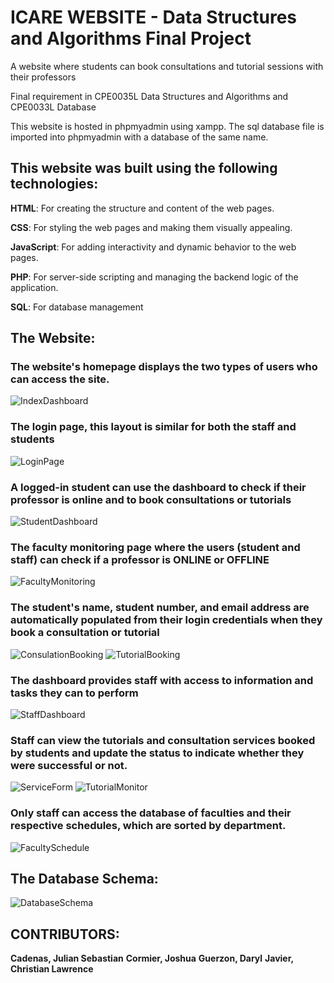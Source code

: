 # ICARE WEBSITE - Data Structures and Algorithms Final Project

A website where students can book consultations and tutorial sessions with their professors

Final requirement in CPE0035L Data Structures and Algorithms and CPE0033L Database

This website is hosted in phpmyadmin using xampp.
The sql database file is imported into phpmyadmin with a database of the same name.

## This website was built using the following technologies:

**HTML**: For creating the structure and content of the web pages.

**CSS**: For styling the web pages and making them visually appealing.

**JavaScript**: For adding interactivity and dynamic behavior to the web pages.

**PHP**: For server-side scripting and managing the backend logic of the application.

**SQL**: For database management

## The Website: 

### The website's homepage displays the two types of users who can access the site.

![IndexDashboard](images/screenshots/IndexDashboard.png)

### The login page, this layout is similar for both the staff and students

![LoginPage](images/screenshots/LoginPage.png)

### A logged-in student can use the dashboard to check if their professor is online and to book consultations or tutorials

![StudentDashboard](images/screenshots/StudentDashboard.png)

### The faculty monitoring page where the users (student and staff) can check if a professor is ONLINE or OFFLINE

![FacultyMonitoring](images/screenshots/FacultyMonitoring.png)

### The student's name, student number, and email address are automatically populated from their login credentials when they book a consultation or tutorial

![ConsulationBooking](images/screenshots/ConsultationBooking.png)
![TutorialBooking](images/screenshots/TutorialBooking.png)

### The dashboard provides staff with access to information and tasks they can to perform

![StaffDashboard](images/screenshots/StaffDashboard.png)

### Staff can view the tutorials and consultation services booked by students and update the status to indicate whether they were successful or not.

![ServiceForm](images/screenshots/ServiceForm.png)
![TutorialMonitor](images/screenshots/TutorialMonitor.png)

### Only staff can access the database of faculties and their respective schedules, which are sorted by department.

![FacultySchedule](images/screenshots/FacultySchedule.png)

## The Database Schema:

![DatabaseSchema](images/screenshots/DatabaseSchema.png)

## CONTRIBUTORS:

**Cadenas, Julian Sebastian**
**Cormier, Joshua** 
**Guerzon, Daryl**
**Javier, Christian Lawrence**
